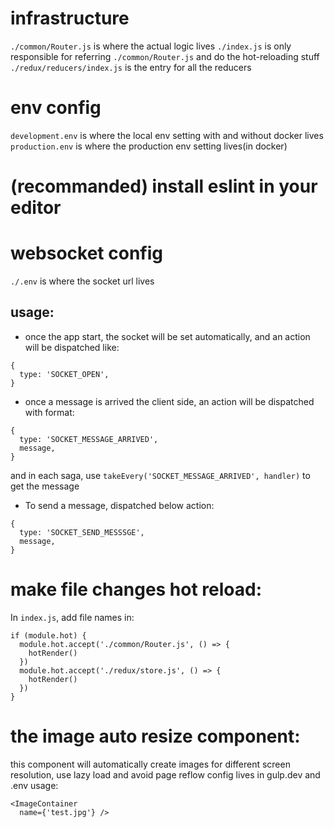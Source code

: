 # infrastructure
``./common/Router.js`` is where the actual logic lives
``./index.js`` is only responsible for referring ``./common/Router.js`` and do the hot-reloading stuff
``./redux/reducers/index.js`` is the entry for all the reducers

# env config
``development.env`` is where the local env setting with and without docker lives
``production.env`` is where the production env setting lives(in docker)

# (recommanded) install eslint in your editor

# websocket config
``./.env`` is where the socket url lives
## usage:
* once the app start, the socket will be set automatically, and an action will be dispatched like:
```
{
  type: 'SOCKET_OPEN',
}
```

* once a message is arrived the client side, an action will be dispatched with format:
```
{
  type: 'SOCKET_MESSAGE_ARRIVED',
  message,
}
```
and in each saga, use ``takeEvery('SOCKET_MESSAGE_ARRIVED', handler)`` to get the message

* To send a message, dispatched below action:
```
{
  type: 'SOCKET_SEND_MESSSGE',
  message,
}
```

# make file changes hot reload:
In ``index.js``, add file names in:
```
if (module.hot) {
  module.hot.accept('./common/Router.js', () => {
    hotRender()
  })
  module.hot.accept('./redux/store.js', () => {
    hotRender()
  })
}
```

# the image auto resize component:
this component will automatically create images for different screen resolution, use lazy load and avoid page reflow
config lives in gulp.dev and .env
usage:
```
<ImageContainer
  name={'test.jpg'} />
```
